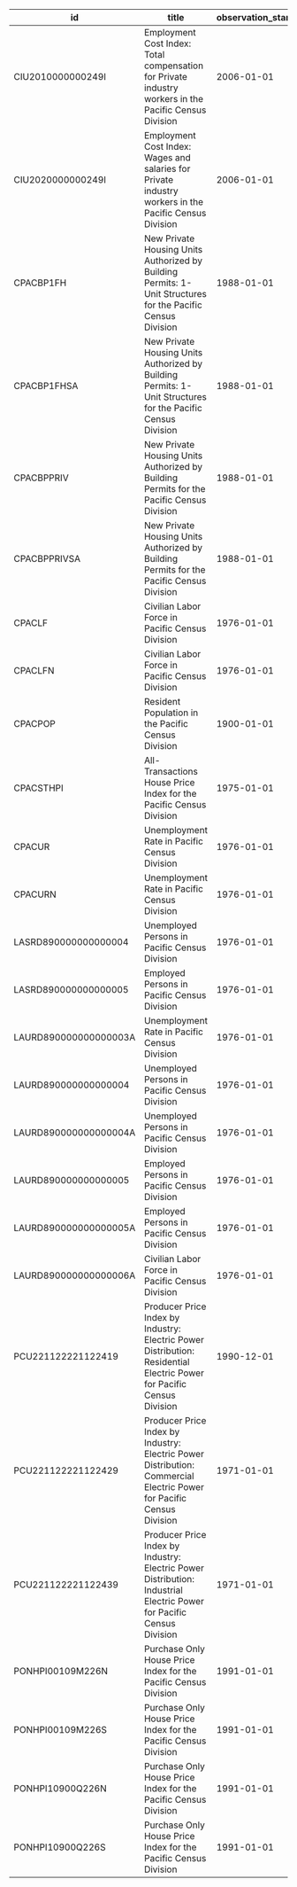 | id                    | title                                                                                                                 | observation_start   | observation_end   |
|-----------------------|-----------------------------------------------------------------------------------------------------------------------|---------------------|-------------------|
| CIU2010000000249I     | Employment Cost Index: Total compensation for Private industry workers in the Pacific Census Division                 | 2006-01-01          | 2021-10-01        |
| CIU2020000000249I     | Employment Cost Index: Wages and salaries for Private industry workers in the Pacific Census Division                 | 2006-01-01          | 2021-10-01        |
| CPACBP1FH             | New Private Housing Units Authorized by Building Permits: 1-Unit Structures for the Pacific Census Division           | 1988-01-01          | 2022-02-01        |
| CPACBP1FHSA           | New Private Housing Units Authorized by Building Permits: 1-Unit Structures for the Pacific Census Division           | 1988-01-01          | 2022-02-01        |
| CPACBPPRIV            | New Private Housing Units Authorized by Building Permits for the Pacific Census Division                              | 1988-01-01          | 2022-02-01        |
| CPACBPPRIVSA          | New Private Housing Units Authorized by Building Permits for the Pacific Census Division                              | 1988-01-01          | 2022-02-01        |
| CPACLF                | Civilian Labor Force in Pacific Census Division                                                                       | 1976-01-01          | 2022-01-01        |
| CPACLFN               | Civilian Labor Force in Pacific Census Division                                                                       | 1976-01-01          | 2022-01-01        |
| CPACPOP               | Resident Population in the Pacific Census Division                                                                    | 1900-01-01          | 2021-01-01        |
| CPACSTHPI             | All-Transactions House Price Index for the Pacific Census Division                                                    | 1975-01-01          | 2021-10-01        |
| CPACUR                | Unemployment Rate in Pacific Census Division                                                                          | 1976-01-01          | 2022-01-01        |
| CPACURN               | Unemployment Rate in Pacific Census Division                                                                          | 1976-01-01          | 2022-01-01        |
| LASRD890000000000004  | Unemployed Persons in Pacific Census Division                                                                         | 1976-01-01          | 2022-01-01        |
| LASRD890000000000005  | Employed Persons in Pacific Census Division                                                                           | 1976-01-01          | 2022-01-01        |
| LAURD890000000000003A | Unemployment Rate in Pacific Census Division                                                                          | 1976-01-01          | 2021-01-01        |
| LAURD890000000000004  | Unemployed Persons in Pacific Census Division                                                                         | 1976-01-01          | 2022-01-01        |
| LAURD890000000000004A | Unemployed Persons in Pacific Census Division                                                                         | 1976-01-01          | 2021-01-01        |
| LAURD890000000000005  | Employed Persons in Pacific Census Division                                                                           | 1976-01-01          | 2022-01-01        |
| LAURD890000000000005A | Employed Persons in Pacific Census Division                                                                           | 1976-01-01          | 2021-01-01        |
| LAURD890000000000006A | Civilian Labor Force in Pacific Census Division                                                                       | 1976-01-01          | 2021-01-01        |
| PCU221122221122419    | Producer Price Index by Industry: Electric Power Distribution: Residential Electric Power for Pacific Census Division | 1990-12-01          | 2022-02-01        |
| PCU221122221122429    | Producer Price Index by Industry: Electric Power Distribution: Commercial Electric Power for Pacific Census Division  | 1971-01-01          | 2022-02-01        |
| PCU221122221122439    | Producer Price Index by Industry: Electric Power Distribution: Industrial Electric Power for Pacific Census Division  | 1971-01-01          | 2022-02-01        |
| PONHPI00109M226N      | Purchase Only House Price Index for the Pacific Census Division                                                       | 1991-01-01          | 2021-12-01        |
| PONHPI00109M226S      | Purchase Only House Price Index for the Pacific Census Division                                                       | 1991-01-01          | 2021-12-01        |
| PONHPI10900Q226N      | Purchase Only House Price Index for the Pacific Census Division                                                       | 1991-01-01          | 2021-10-01        |
| PONHPI10900Q226S      | Purchase Only House Price Index for the Pacific Census Division                                                       | 1991-01-01          | 2021-10-01        |